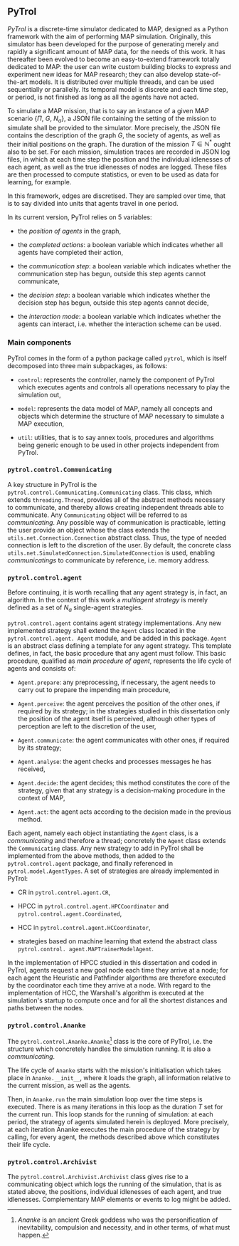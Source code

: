 PyTrol
------

*PyTrol* is a discrete-time simulator dedicated to MAP, designed as
a Python framework with the aim of performing MAP simulation.
Originally, this simulator has been developed for the purpose of
generating merely and rapidly a significant amount of MAP data, for the
needs of this work. It has thereafter been evolved to become an
easy-to-extend framework totally dedicated to MAP: the user can write
custom building blocks to express and experiment new ideas for MAP
research; they can also develop state-of-the-art models. It is
distributed over multiple threads, and can be used sequentially or
parallelly. Its temporal model is discrete and each time step, or
period, is not finished as long as all the agents have not acted.

To simulate a MAP mission, that is to say an instance of a given MAP
scenario {$\Pi$, $G$, $N_a$}, a JSON file containing the setting of the
mission to simulate shall be provided to the simulator. More precisely,
the JSON file contains the description of the graph $G$, the society of
agents, as well as their initial positions on the graph. The duration of
the mission $T \in \mathbb{N}^*$ ought also to be set. For each mission,
simulation traces are recorded in JSON log files, in which at each time
step the position and the individual idlenesses of each agent, as well
as the true idlenesses of nodes are logged. These files are then
processed to compute statistics, or even to be used as data for
learning, for example.

In this framework, edges are discretised. They are sampled over time, that is to say
divided into units that agents travel in one period.

In its current version, PyTrol relies on $5$ variables:

-   the *position of agents* in the graph,

-   the *completed actions*: a boolean variable which indicates whether
    all agents have completed their action,

-   the *communication step*: a boolean variable which indicates whether
    the communication step has begun, outside this step agents cannot
    communicate,

-   the *decision step*: a boolean variable which indicates whether the
    decision step has begun, outside this step agents cannot decide,

-   the *interaction mode*: a boolean variable which indicates whether
    the agents can interact, i.e. whether the interaction scheme can be
    used.

### Main components

PyTrol comes in the form of a python package called `pytrol`, which is
itself decomposed into three main subpackages, as follows:

-   `control`: represents the controller, namely the component of PyTrol
    which executes agents and controls all operations necessary to play
    the simulation out,

-   `model`: represents the data model of MAP, namely all concepts and
    objects which determine the structure of MAP necessary to simulate a
    MAP execution,

-   `util`: utilities, that is to say annex tools, procedures and
    algorithms being generic enough to be used in other projects
    independent from PyTrol.

### `pytrol.control.Communicating`

A key structure in PyTrol is the
`pytrol.control.Communicating.Communicating` class. This class, which
extends `threading.Thread`, provides all of the abstract methods
necessary to communicate, and thereby allows creating independent
threads able to communicate. Any `Communicating` object will be referred
to as *communicating*. Any possible way of communication is practicable,
letting the user provide an object whose the class extends the
`utils.net.Connection.Connection` abstract class. Thus, the type of
needed connection is left to the discretion of the user. By default, the
concrete class `utils.net.SimulatedConnection.SimulatedConnection` is
used, enabling *communicatings* to communicate by reference, i.e. memory
address.

### `pytrol.control.agent`

Before continuing, it is worth recalling that any agent strategy is, in
fact, an algorithm. In the context of this work a *multiagent
strategy* is merely defined as a set of $N_a$ single-agent strategies.

`pytrol.control.agent` contains agent strategy implementations. Any new
implemented strategy shall extend the `Agent` class located in the
`pytrol.control.agent. Agent` module, and be added in this package.
`Agent` is an abstract class defining a template for any agent strategy.
This template defines, in fact, the basic procedure that any agent must
follow. This basic procedure, qualified as *main procedure of agent*,
represents the life cycle of agents and consists of:

-   `Agent.prepare`: any preprocessing, if necessary, the agent needs to
    carry out to prepare the impending main procedure,

-   `Agent.perceive`: the agent perceives the position of the other
    ones, if required by its strategy; in the strategies studied in this
    dissertation only the position of the agent itself is perceived,
    although other types of perception are left to the discretion of the
    user,

-   `Agent.communicate`: the agent communicates with other ones, if
    required by its strategy;

-   `Agent.analyse`: the agent checks and processes messages he has
    received,

-   `Agent.decide`: the agent decides; this method constitutes the core
    of the strategy, given that any strategy is a decision-making
    procedure in the context of MAP,

-   `Agent.act`: the agent acts according to the decision made in the
    previous method.

Each agent, namely each object instantiating the `Agent` class, is a
*communicating* and therefore a thread; concretely the `Agent` class
extends the `Communicating` class. Any new strategy to add in PyTrol
shall be implemented from the above methods, then added to the
`pytrol.control.agent` package, and finally referenced in
`pytrol.model.AgentTypes`. A set of strategies are already implemented
in PyTrol:

-   CR in `pytrol.control.agent.CR`,

-   HPCC in `pytrol.control.agent.HPCCoordinator` and `pytrol.control.agent.Coordinated`,

-   HCC in `pytrol.control.agent.HCCoordinator`,

-   strategies based on machine learning that extend the abstract class
    `pytrol.control. agent.MAPTrainerModelAgent`.

In the implementation of HPCC studied in this dissertation and coded in
PyTrol, agents request a new goal node each time they arrive at a node;
for each agent the Heuristic and Pathfinder algorithms are therefore
executed by the coordinator each time they arrive at a node. With regard
to the implementation of HCC, the Warshall's algorithm is executed at
the simulation's startup to compute once and for all the shortest
distances and paths between the nodes.

### `pytrol.control.Ananke`

The `pytrol.control.Ananke.Ananke`[^1] class is the core of PyTrol, i.e.
the structure which concretely handles the simulation running. It is
also a *communicating*.

The life cycle of `Ananke` starts with the mission's initialisation
which takes place in `Ananke.__init__`, where it loads the graph, all
information relative to the current mission, as well as the agents.

Then, in `Ananke.run` the main simulation loop over the time steps is
executed. There is as many iterations in this loop as the duration $T$
set for the current run. This loop stands for the running of simulation:
at each period, the strategy of agents simulated herein is deployed.
More precisely, at each iteration Ananke executes the main procedure of
the strategy by calling, for every agent, the methods described above
which constitutes their life cycle.

### `pytrol.control.Archivist`

The `pytrol.control.Archivist.Archivist` class gives rise to a
communicating object which logs the running of the simulation, that is
as stated above, the positions, individual idlenesses of each agent, and
true idlenesses. Complementary MAP elements or events to log might be
added.

[^1]: *Ananke* is an ancient Greek goddess who was the personification
    of inevitability, compulsion and necessity, and in other terms, of
    what must happen.
